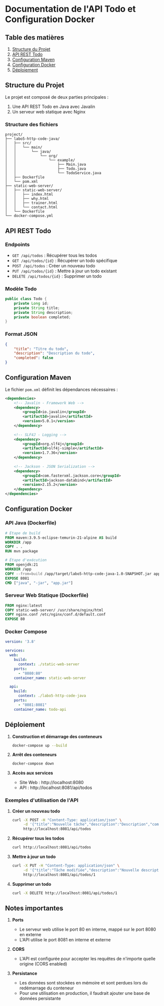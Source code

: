 # Documentation de l'API Todo et Configuration Docker

## Table des matières
1. [Structure du Projet](#structure-du-projet)
2. [API REST Todo](#api-rest-todo)
3. [Configuration Maven](#configuration-maven)
4. [Configuration Docker](#configuration-docker)
5. [Déploiement](#déploiement)

## Structure du Projet

Le projet est composé de deux parties principales :
1. Une API REST Todo en Java avec Javalin
2. Un serveur web statique avec Nginx

### Structure des fichiers
```
project/
├── labo5-http-code-java/
│   ├── src/
│   │   └── main/
│   │       └── java/
│   │           └── org/
│   │               └── example/
│   │                   ├── Main.java
│   │                   ├── Todo.java
│   │                   └── TodoService.java
│   ├── Dockerfile
│   └── pom.xml
├── static-web-server/
│   ├── static-web-server/
│   │   ├── index.html
│   │   ├── why.html
│   │   ├── trainer.html
│   │   └── contact.html
│   └── Dockerfile
└── docker-compose.yml
```

## API REST Todo

### Endpoints
- `GET /api/todos` : Récupérer tous les todos
- `GET /api/todos/{id}` : Récupérer un todo spécifique
- `POST /api/todos` : Créer un nouveau todo
- `PUT /api/todos/{id}` : Mettre à jour un todo existant
- `DELETE /api/todos/{id}` : Supprimer un todo

### Modèle Todo
```java
public class Todo {
    private Long id;
    private String title;
    private String description;
    private boolean completed;
}
```

### Format JSON
```json
{
    "title": "Titre du todo",
    "description": "Description du todo",
    "completed": false
}
```

## Configuration Maven

Le fichier `pom.xml` définit les dépendances nécessaires :

```xml
<dependencies>
    <!-- Javalin - Framework Web -->
    <dependency>
        <groupId>io.javalin</groupId>
        <artifactId>javalin</artifactId>
        <version>5.0.1</version>
    </dependency>
    
    <!-- SLF4J - Logging -->
    <dependency>
        <groupId>org.slf4j</groupId>
        <artifactId>slf4j-simple</artifactId>
        <version>1.7.36</version>
    </dependency>
    
    <!-- Jackson - JSON Serialization -->
    <dependency>
        <groupId>com.fasterxml.jackson.core</groupId>
        <artifactId>jackson-databind</artifactId>
        <version>2.15.2</version>
    </dependency>
</dependencies>
```

## Configuration Docker

### API Java (Dockerfile)
```dockerfile
# Étape de build
FROM maven:3.9.5-eclipse-temurin-21-alpine AS build
WORKDIR /app
COPY . .
RUN mvn package

# Étape d'exécution
FROM openjdk:21
WORKDIR /app
COPY --from=build /app/target/labo5-http-code-java-1.0-SNAPSHOT.jar app.jar
EXPOSE 8081
CMD ["java", "-jar", "app.jar"]
```

### Serveur Web Statique (Dockerfile)
```dockerfile
FROM nginx:latest
COPY static-web-server/ /usr/share/nginx/html
COPY nginx.conf /etc/nginx/conf.d/default.conf
EXPOSE 80
```

### Docker Compose
```yaml
version: '3.8'

services:
  web:
    build:
      context: ./static-web-server
    ports:
      - "8080:80"
    container_name: static-web-server

  api:
    build:
      context: ./labo5-http-code-java
    ports:
      - "8081:8081"
    container_name: todo-api
```

## Déploiement

1. **Construction et démarrage des conteneurs**
   ```bash
   docker-compose up --build
   ```

2. **Arrêt des conteneurs**
   ```bash
   docker-compose down
   ```

3. **Accès aux services**
   - Site Web : http://localhost:8080
   - API : http://localhost:8081/api/todos

### Exemples d'utilisation de l'API

1. **Créer un nouveau todo**
   ```bash
   curl -X POST -H "Content-Type: application/json" \
        -d '{"title":"Nouvelle tâche","description":"Description","completed":false}' \
        http://localhost:8081/api/todos
   ```

2. **Récupérer tous les todos**
   ```bash
   curl http://localhost:8081/api/todos
   ```

3. **Mettre à jour un todo**
   ```bash
   curl -X PUT -H "Content-Type: application/json" \
        -d '{"title":"Tâche modifiée","description":"Nouvelle description","completed":true}' \
        http://localhost:8081/api/todos/1
   ```

4. **Supprimer un todo**
   ```bash
   curl -X DELETE http://localhost:8081/api/todos/1
   ```

## Notes importantes

1. **Ports**
   - Le serveur web utilise le port 80 en interne, mappé sur le port 8080 en externe
   - L'API utilise le port 8081 en interne et externe

2. **CORS**
   - L'API est configurée pour accepter les requêtes de n'importe quelle origine (CORS enabled)

3. **Persistance**
   - Les données sont stockées en mémoire et sont perdues lors du redémarrage du conteneur
   - Pour une utilisation en production, il faudrait ajouter une base de données persistante
